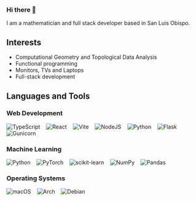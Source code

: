 ### Hi there 👋

I am a mathematician and full stack developer based in San Luis Obispo.

## Interests
- Computational Geometry and Topological Data Analysis
- Functional programming
- Monitors, TVs and Laptops
- Full-stack development

## Languages and Tools

### Web Development
![TypeScript](https://img.shields.io/badge/typescript-%23007ACC.svg?style=for-the-badge&logo=typescript&logoColor=white)&nbsp;&nbsp;&nbsp;
![React](https://img.shields.io/badge/react-%2320232a.svg?style=for-the-badge&logo=react&logoColor=%2361DAFB)&nbsp;&nbsp;&nbsp;
![Vite](https://img.shields.io/badge/vite-%23646CFF.svg?style=for-the-badge&logo=vite&logoColor=white)&nbsp;&nbsp;&nbsp;
![NodeJS](https://img.shields.io/badge/node.js-6DA55F?style=for-the-badge&logo=node.js&logoColor=white)&nbsp;&nbsp;&nbsp;
![Python](https://img.shields.io/badge/python-3670A0?style=for-the-badge&logo=python&logoColor=ffdd54)&nbsp;&nbsp;&nbsp;
![Flask](https://img.shields.io/badge/flask-%23000.svg?style=for-the-badge&logo=flask&logoColor=white)&nbsp;&nbsp;&nbsp;
![Gunicorn](https://img.shields.io/badge/gunicorn-%298729.svg?style=for-the-badge&logo=gunicorn&logoColor=white)


### Machine Learning
![Python](https://img.shields.io/badge/python-3670A0?style=for-the-badge&logo=python&logoColor=ffdd54)&nbsp;&nbsp;&nbsp;
![PyTorch](https://img.shields.io/badge/PyTorch-%23EE4C2C.svg?style=for-the-badge&logo=PyTorch&logoColor=white)&nbsp;&nbsp;&nbsp;
![scikit-learn](https://img.shields.io/badge/scikit--learn-%23F7931E.svg?style=for-the-badge&logo=scikit-learn&logoColor=white)&nbsp;&nbsp;&nbsp;
![NumPy](https://img.shields.io/badge/numpy-%23013243.svg?style=for-the-badge&logo=numpy&logoColor=white)&nbsp;&nbsp;&nbsp;
![Pandas](https://img.shields.io/badge/pandas-%23150458.svg?style=for-the-badge&logo=pandas&logoColor=white)


### Operating Systems
![macOS](https://img.shields.io/badge/mac%20os-000000?style=for-the-badge&logo=macos&logoColor=F0F0F0)&nbsp;&nbsp;&nbsp;
![Arch](https://img.shields.io/badge/Arch%20Linux-1793D1?logo=arch-linux&logoColor=fff&style=for-the-badge)&nbsp;&nbsp;&nbsp;
![Debian](https://img.shields.io/badge/Debian-D70A53?style=for-the-badge&logo=debian&logoColor=white)



<!--
**theNullCrown/theNullCrown** is a ✨ _special_ ✨ repository because its `README.md` (this file) appears on your GitHub profile.

Here are some ideas to get you started:

- 🔭 I’m currently working on ...
- 🌱 I’m currently learning ...
- 👯 I’m looking to collaborate on ...
- 🤔 I’m looking for help with ...
- 💬 Ask me about ...
- 📫 How to reach me: ...
- 😄 Pronouns: ...
- ⚡ Fun fact: ...
-->
